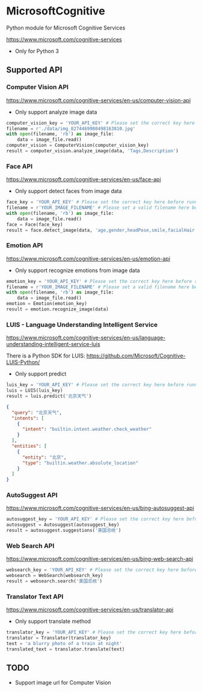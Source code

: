 # MicrosoftCognitive

Python module for Microsoft Cognitive Services

https://www.microsoft.com/cognitive-services

* Only for Python 3

## Supported API

### Computer Vision API

https://www.microsoft.com/cognitive-services/en-us/computer-vision-api

* Only support analyze image data

```python
computer_vision_key = 'YOUR_API_KEY' # Please set the correct key here before running the test
filename = r'./data/img_8274469980498163810.jpg'
with open(filename, 'rb') as image_file:
    data = image_file.read()
computer_vision = ComputerVision(computer_vision_key)
result = computer_vision.analyze_image(data, 'Tags,Description')
```

### Face API

https://www.microsoft.com/cognitive-services/en-us/face-api

* Only support detect faces from image data

```python
face_key = 'YOUR_API_KEY' # Please set the correct key here before running the test
filename = r'YOUR_IMAGE_FILENAME' # Please set a valid filename here before running the test
with open(filename, 'rb') as image_file:
    data = image_file.read()
face = Face(face_key)
result = face.detect_image(data, 'age,gender,headPose,smile,facialHair,glasses')
```

### Emotion API

https://www.microsoft.com/cognitive-services/en-us/emotion-api

* Only support recognize emotions from image data

```python
emotion_key = 'YOUR_API_KEY' # Please set the correct key here before running the test
filename = r'YOUR_IMAGE_FILENAME' # Please set a valid filename here before running the test
with open(filename, 'rb') as image_file:
    data = image_file.read()
emotion = Emotion(emotion_key)
result = emotion.recognize_image(data)
```

### LUIS - Language Understanding Intelligent Service

https://www.microsoft.com/cognitive-services/en-us/language-understanding-intelligent-service-luis

There is a Python SDK for LUIS: https://github.com/Microsoft/Cognitive-LUIS-Python/

* Only support predict

```python
luis_key = 'YOUR_API_KEY' # Please set the correct key here before running the test
luis = LUIS(luis_key)
result = luis.predict('北京天气')
```

```json
{
  "query": "北京天气",
  "intents": [
    {
      "intent": "builtin.intent.weather.check_weather"
    }
  ],
  "entities": [
    {
      "entity": "北京",
      "type": "builtin.weather.absolute_location"
    }
  ]
}
```

### AutoSuggest API

https://www.microsoft.com/cognitive-services/en-us/bing-autosuggest-api

```python
autosuggest_key = 'YOUR_API_KEY' # Please set the correct key here before running the test
autosuggest = Autosuggest(autosuggest_key)
result = autosuggest.suggestions('美国总统')
```

### Web Search API

https://www.microsoft.com/cognitive-services/en-us/bing-web-search-api

```python
websearch_key = 'YOUR_API_KEY' # Please set the correct key here before running the test
websearch = WebSearch(websearch_key)
result = websearch.search('美国总统')
```

### Translator Text API

https://www.microsoft.com/cognitive-services/en-us/translator-api

* Only support translate method

```python
translator_key = 'YOUR_API_KEY' # Please set the correct key here before running the test
translator = Translator(translator_key)
text = 'a blurry photo of a train at night'
translated_text = translator.translate(text)
```

## TODO
* Support image url for Computer Vision

